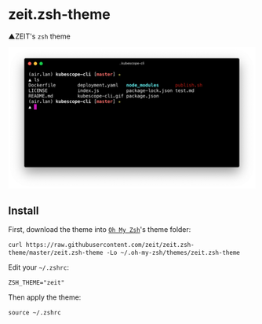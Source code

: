 # zeit.zsh-theme
▲ZEIT's `zsh` theme

<p align="center">
  <img src="https://github.com/hharnisc/zeit.zsh-theme/raw/master/screenshot.png">
</p>

## Install

First, download the theme into [`Oh My Zsh`](https://github.com/robbyrussell/oh-my-zsh)'s theme folder:

```
curl https://raw.githubusercontent.com/zeit/zeit.zsh-theme/master/zeit.zsh-theme -Lo ~/.oh-my-zsh/themes/zeit.zsh-theme
```

Edit your `~/.zshrc`:

```
ZSH_THEME="zeit"
```

Then apply the theme:

```
source ~/.zshrc
```
